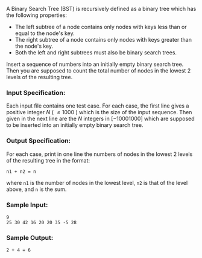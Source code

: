 <!-- Title
Counting Nodes in a BST (30)
-->
A Binary Search Tree (BST) is recursively defined as a binary tree which has
the following properties:

  * The left subtree of a node contains only nodes with keys less than or equal to the node's key.
  * The right subtree of a node contains only nodes with keys greater than the node's key.
  * Both the left and right subtrees must also be binary search trees.

Insert a sequence of numbers into an initially empty binary search tree. Then
you are supposed to count the total number of nodes in the lowest 2 levels of
the resulting tree.

### Input Specification:

Each input file contains one test case. For each case, the first line gives a
positive integer $N$ ( $\le 1000$ ) which is the size of the input sequence.
Then given in the next line are the $N$ integers in $[-1000 1000]$ which are
supposed to be inserted into an initially empty binary search tree.

### Output Specification:

For each case, print in one line the numbers of nodes in the lowest 2 levels
of the resulting tree in the format:

    
    
    n1 + n2 = n
    

where `n1` is the number of nodes in the lowest level, `n2` is that of the
level above, and `n` is the sum.

### Sample Input:

    
    
    9
    25 30 42 16 20 20 35 -5 28
    

### Sample Output:

    
    
    2 + 4 = 6
    

